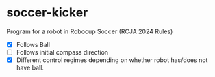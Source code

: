 # soccer-kicker

Program for a robot in Robocup Soccer (RCJA 2024 Rules)

- [x] Follows Ball
- [ ] Follows initial compass direction
- [x] Different control regimes depending on whether robot has/does not have ball.
